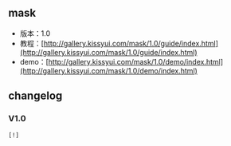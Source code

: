 ## mask

* 版本：1.0
* 教程：[http://gallery.kissyui.com/mask/1.0/guide/index.html](http://gallery.kissyui.com/mask/1.0/guide/index.html)
* demo：[http://gallery.kissyui.com/mask/1.0/demo/index.html](http://gallery.kissyui.com/mask/1.0/demo/index.html)

## changelog

### V1.0

    [!]


